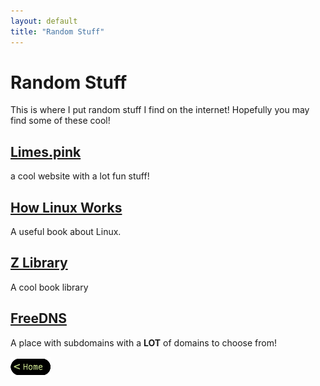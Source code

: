 ```yaml
---
layout: default
title: "Random Stuff"
---
```


# Random Stuff
This is where I put random stuff I find on the internet!
Hopefully you may find some of these cool!

## [Limes.pink](https://limes.pink)
a cool website with a lot fun stuff!

## [How Linux Works](https://ia904605.us.archive.org/10/items/LinuxLibgen/203.How%20Linux%20Works%3A%20What%20Every%20Superuser%20Should%20Know.pdf)
A useful book about Linux.

## [Z Library](https://1lib.sk/)
A cool book library

## [FreeDNS](https://freedns.afraid.org/)
A place with subdomains with a **LOT** of domains to choose from!

[![Home](/assets/images/home.png)](..)
